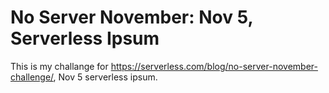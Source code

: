 # No Server November: Nov 5, Serverless Ipsum

This is my challange for https://serverless.com/blog/no-server-november-challenge/, Nov 5 serverless ipsum.